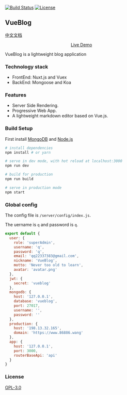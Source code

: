 <a href="https://travis-ci.org/wmui/vueblog"><img src="https://travis-ci.org/wmui/vueblog.svg?branch=master" alt="Build Status"></a>
<a href="https://github.com/wmui/vueblog"><img src="https://img.shields.io/badge/license-AGPL-blue.svg" alt="License"></a>

## VueBlog

[中文文档](https://github.com/wmui/vueblog/blob/master/README.md)

<div style="text-align:center;">
  <p><a href="https://www.86886.wang" target="_blank">Live Demo</a></p>
</div>

VueBlog is a lightweight blog application

### Technology stack

- FrontEnd: Nuxt.js and Vuex
- BackEnd: Mongoose and Koa

### Features

- Server Side Rendering.
- Progressive Web App.
- A lightweight markdown editor based on Vue.js.

### Build Setup

First install [MongoDB](https://www.mongodb.com/download-center?jmp=nav#community) and [Node.js](https://nodejs.org/en/)

``` bash
# install dependencies
npm install # or yarn

# serve in dev mode, with hot reload at localhost:3000
npm run dev

# build for production
npm run build

# serve in production mode
npm start
```

### Global config

The config file is `/server/config/index.js`.

The uername is `q` and password is `q`.

```javascript
export default {
  user: {
    role: 'superAdmin',
    username: 'q',
    password: 'q',
    email: 'qq22337383@gmail.com',
    nickname: 'VueBlog',
    motto: 'Never too old to learn',
    avatar: 'avatar.png'
  },
  jwt: {
    secret: 'vueblog'
  },
  mongodb: {
    host: '127.0.0.1',
    database: 'vueblog',
    port: 27017,
    username: '',
    password: ''
  },
  production: {
    host: '198.13.32.165',
    domain: 'https://www.86886.wang'
  },
  app: {
    host: '127.0.0.1',
    port: 3000,
    routerBaseApi: 'api'
  }
}

```

### License

[GPL-3.0](https://choosealicense.com/licenses/gpl-3.0/)
